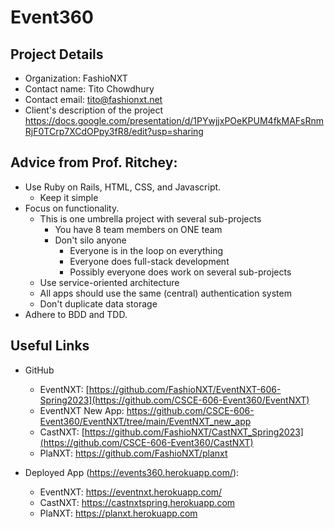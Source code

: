 # Event360

## Project Details
* Organization:	FashioNXT
* Contact name:	Tito Chowdhury
* Contact email:	tito@fashionxt.net
* Client's description of the project	https://docs.google.com/presentation/d/1PYwjjxPOeKPUM4fkMAFsRnmRjF0TCrp7XCdOPpy3fR8/edit?usp=sharing


## Advice from Prof. Ritchey: 

* Use Ruby on Rails, HTML, CSS, and Javascript.
  * Keep it simple
* Focus on functionality.
  * This is one umbrella project with several sub-projects
    * You have 8 team members on ONE team
    * Don't silo anyone
      * Everyone is in the loop on everything
      * Everyone does full-stack development
      * Possibly everyone does work on several sub-projects
  * Use service-oriented architecture
  * All apps should use the same (central) authentication system
  * Don't duplicate data storage
* Adhere to BDD and TDD.

## Useful Links
* GitHub
  * EventNXT: [https://github.com/FashioNXT/EventNXT-606-Spring2023](https://github.com/CSCE-606-Event360/EventNXT)
  * EventNXT New App: https://github.com/CSCE-606-Event360/EventNXT/tree/main/EventNXT_new_app
  * CastNXT: [https://github.com/FashioNXT/CastNXT_Spring2023](https://github.com/CSCE-606-Event360/CastNXT)
  * PlaNXT: [https://github.com/FashioNXT/planxt ](https://github.com/CSCE-606-Event360/PlaNXT)
    
* Deployed App (https://events360.herokuapp.com/):
  * EventNXT: https://eventnxt.herokuapp.com/
  * CastNXT: https://castnxtspring.herokuapp.com
  * PlaNXT: https://planxt.herokuapp.com

